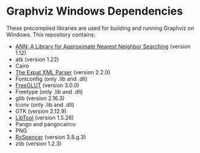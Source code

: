# Graphviz Windows Dependencies

These precompiled libraries are used for building and running Graphviz on Windows. This repository contains:

- [ANN: A Library for Approximate Nearest Neighbor Searching](http://www.cs.umd.edu/~mount/ANN/) (version 1.12)
- atk (version 1.22)
- Cairo
- [The Expat XML Parser](http://www.libexpat.org/) (version 2.2.0)
- Fontconfig (only .lib and .dll)
- [FreeGLUT](http://www.transmissionzero.co.uk/software/freeglut-devel/) (version 3.0.0)
- Freetype (only .lib and .dll)
- glib (version 2.16.3)
- Iconv (only .lib and .dll)
- GTK (version 2.12.9)
- [LibTool](http://gnuwin32.sourceforge.net/packages/libtool.htm) (version 1.5.26)
- Pango and pangocairco
- PNG
- [RxSpencer](http://gnuwin32.sourceforge.net/packages/rxspencer.htm) (version 3.8.g.3)
- zlib (version 1.2.3)